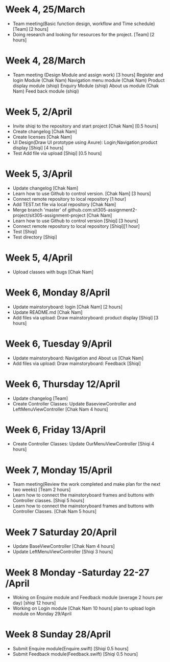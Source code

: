 # Week 4, 25/March
- Team meeting(Basic function design, workflow and Time schedule) [Team]  [2 hours]
- Doing research and looking for resources for the project. [Team] [2 hours]

# Week 4, 28/March
- Team meeting (Design Module and assign work) [3 hours]
  Register and login Module (Chak Nam)
  Navigation menu module (Chak Nam)
  Product display module (shiqi)
  Enquiry Module (shiqi)
  About us module (Chak Nam)
  Feed back module (shiqi)

# Week 5, 2/April
- Invite shiqi to the repository and start project [Chak Nam] [0.5 hours]
- Create changelog  [Chak Nam]
- Create licenses  [Chak Nam]
- UI Design(Draw UI prototype using Axure): Login;Navigation;product display [Shiqi]  [4 hours]
- Test Add file via upload  [Shiqi] [0.5 hours]


# Week 5, 3/April
- Update changelog  [Chak Nam]
- Learn how to use Github to control version. [Chak Nam] [3 hours]
- Connect remote repository to local repository [1 hour]
- Add TEST.txt file via local repository [Chak Nam]
- Merge branch 'master' of github.com:sit305-assignment2-project/sit305-assignment-project  [Chak Nam]
- Learn how to use Github to control version [Shiqi] [3 hours]
- Connect remote repository to local repository [Shiqi][1 hour]
- Test  [Shiqi]
- Test directory  [Shiqi]

# Week 5, 4/April
- Upload classes with bugs  [Chak Nam]

# Week 6, Monday 8/April
- Update mainstoryboard: login [Chak Nam] [2 hours]
- Update README.md  [Chak Nam]
- Add files via upload: Draw mainstoryboard: product display  [Shiqi] [3 hours]

# Week 6, Tuesday 9/April
- Update mainstoryboard: Navigation and About us [Chak Nam]
- Add files via upload: Draw mainstoryboard: Feedback [Shiqi]

# Week 6, Thursday 12/April 
- Update changelog  [Team]
- Create Controller Classes: Update BaseviewController and LeftMenuViewController [Chak Nam 4 hours]

# Week 6, Friday 13/April
- Create Controller Classes: Update OurMenuViewController [Shiqi 4 hours]


# Week 7, Monday 15/April
- Team meeting(Review the work completed and make plan for the next two weeks) [Team 2 hours]
- Learn how to connect the mainstoryboard frames and buttons with Controller classes. [Shiqi 5 hours]
- Learn how to connect the mainstoryboard frames and buttons with Controller Classes. [Chak Nam 5 hours]

# Week 7 Saturday 20/April
- Update BaseViewController [Chak Nam 4 hours] 
- Update LeftMenuViewController [Shiqi 3 hours]

# Week 8 Monday -Saturday 22-27 /April
- Woking on Enquire module and Feedback module (average 2 hours per day) [shiqi 12 hours]
- Working on Login module [Chak Nam 10 hours] plan to upload login module on Monday 29/April 

# Week 8 Sunday 28/April
- Submit Enquire module(Enquire.swift) [Shiqi 0.5 hours]
- Submit Feedback module(Feedback.swift) [Shiqi 0.5 hours]


